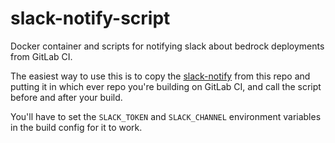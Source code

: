 # slack-notify-script

Docker container and scripts for notifying slack about bedrock deployments from GitLab CI.

The easiest way to use this is to copy the [slack-notify](./slack-notify) from this repo and putting
it in which ever repo you're building on GitLab CI, and call the script before and after your build.

You'll have to set the `SLACK_TOKEN` and `SLACK_CHANNEL` environment variables in the build config
for it to work.
